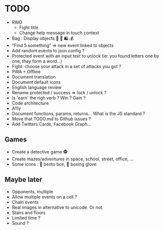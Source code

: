 # TODO

- RWD
  - Fight title
  - Change help message in touch context
- Bag : Display objects 👜 👝 🛍 💰
- "Find 5 something" => new event linked to objects
- Add random events to json config ?
- Protected event with an input text to unlock (ie: you found letters one by one, they form a word...)
- Fight: choose your attack in a set of attacks you got ?
- PWA + Offline
- Document translation
- Document default icons
- English language review
- Rename protected / success => lock / unlock ?
- Is 'earn' the righ verb ? Win ? Gain ?
- Code architecture
- A11y
- Document functions, params, returns... What is the JS standard ?
- Move that TODO.md to Github issues ?
- Add Twitters Cards, Facebook Graph...

## Games

- Create a detective game 🕵
- Create mazes/adventures in space, school, street, office, ...
- Some icons : 🍱 bento box, 🥊 boxing glove

## Maybe later

- Opponents, multiple
- Allow multiple events on a cell ?
- Chain events
- Real images in alternative to unicode. Or not.
- Stairs and floors
- Limited time ?
- Sound ?